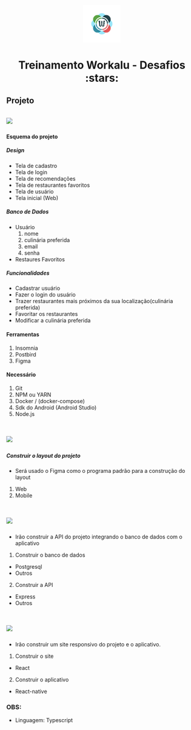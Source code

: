 <p align="center">
  <img src="https://github.com/Workalu/DesafioUm/blob/main/LogoWorkalu.png" width="100" />
</p>

<p align="center">
  <h1 align="center">Treinamento Workalu - Desafios :stars: </h1>
</p>


## Projeto

## <img src="https://img.shields.io/badge/tema-recomendação_de_restaurante-blue?style=for-the-badge" />

#### Esquema do projeto

##### Design

- Tela de cadastro
- Tela de login
- Tela de recomendações
- Tela de restaurantes favoritos
- Tela de usuário
- Tela inicial (Web)

##### Banco de Dados
 - Usuário
    1. nome
    2. culinária preferida
    3. email
    4. senha
 - Restaures Favoritos
 
##### Funcionalidades
  - Cadastrar usuário
  - Fazer o login do usuário
  - Trazer restaurantes mais próximos da sua localização(culinária preferida)
  - Favoritar os restaurantes
  - Modificar a culinária preferida

#### Ferramentas

1. Insomnia
2. Postbird
3. Figma

#### Necessário

1. Git
2. NPM ou YARN
3. Docker / (docker-compose)
4. Sdk do Android (Android Studio)
5. Node.js


# <img src="https://img.shields.io/badge/Desafio_1-Design_de_interface-orange?style=for-the-badge&logo=figma" />

##### Construir o layout do projeto

- Será usado o Figma como o programa padrão para a construção do layout

 1. Web
 2. Mobile
 
 
# <img src="https://img.shields.io/badge/Desafio_2-Construção_Backend-green?style=for-the-badge&logo=postgresql" />

- Irão construir a API do projeto integrando o banco de dados com o aplicativo

1. Construir o banco de dados
  - Postgresql
  - Outros
2. Construir a API
  - Express
  - Outros

# <img src="https://img.shields.io/badge/Desafio_3-Construção_Frontend-blue?style=for-the-badge&logo=react" />

- Irão construir um site responsivo do projeto e o aplicativo.

1. Construir o site
  - React
2. Construir o aplicativo
  - React-native

### OBS: 

- Linguagem: Typescript 
